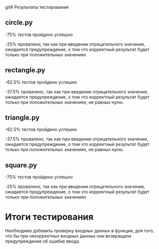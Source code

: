 git# Результаты тестирования
## circle.py

-75% тестов пройдено успешно

-25% провалено, так как при введении отрицательного значения, ожидается предупреждение, о том что корректный результат будет только при положительных значениях

## rectangle.py

-62.5% тестов пройдено успешно

-37.5% провалено, так как при введении отрицательного значения, ожидается предупреждение, о том что корректный результат будет только при положительных значениях, не равных нулю.

## triangle.py

-62.5% тестов пройдено успешно

-37.5% провалено, так как при введении отрицательного значения, ожидается предупреждение, о том что корректный результат будет только при положительных значениях, не равных нулю.

## square.py

-75% тестов пройдено успешно

-25% провалено, так как при введении отрицательного значения, ожидается предупреждение, о том что корректный результат будет только при положительных значениях


# Итоги тестирования

Необходимо добавить проверку входных данных в функции, для того, что бы при некорректных входных данных они возвращали предупреждения об ошибке ввода.